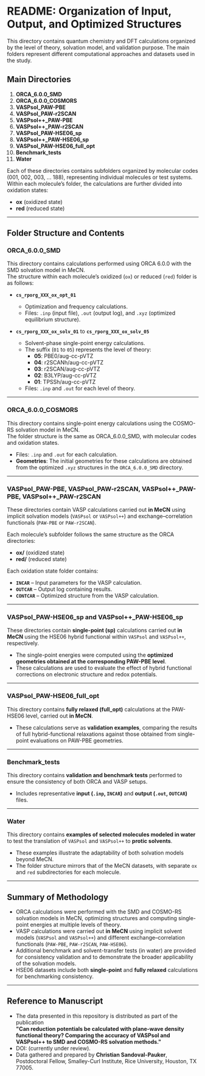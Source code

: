 # README: Organization of Input, Output, and Optimized Structures

This directory contains quantum chemistry and DFT calculations organized by the level of theory, solvation model, and validation purpose. The main folders represent different computational approaches and datasets used in the study.

## **Main Directories**

1. **ORCA_6.0.0_SMD**  
2. **ORCA_6.0.0_COSMORS**  
3. **VASPsol_PAW-PBE**  
4. **VASPsol_PAW-r2SCAN**  
5. **VASPsol++_PAW-PBE**  
6. **VASPsol++_PAW-r2SCAN**  
7. **VASPsol_PAW-HSE06_sp**  
8. **VASPsol++_PAW-HSE06_sp**  
9. **VASPsol_PAW-HSE06_full_opt**  
10. **Benchmark_tests**  
11. **Water**

Each of these directories contains subfolders organized by molecular codes (001, 002, 003, ... 188), representing individual molecules or test systems. Within each molecule’s folder, the calculations are further divided into oxidation states:

- **ox** (oxidized state)  
- **red** (reduced state)

---

## **Folder Structure and Contents**

### **ORCA_6.0.0_SMD**  
This directory contains calculations performed using ORCA 6.0.0 with the SMD solvation model in MeCN.  
The structure within each molecule’s oxidized (`ox`) or reduced (`red`) folder is as follows:

- **`cs_rporg_XXX_ox_opt_01`**  
  - Optimization and frequency calculations.  
  - Files: `.inp` (input file), `.out` (output log), and `.xyz` (optimized equilibrium structure).

- **`cs_rporg_XXX_ox_solv_01`** to **`cs_rporg_XXX_ox_solv_05`**  
  - Solvent-phase single-point energy calculations.  
  - The suffix (`01` to `05`) represents the level of theory:  
    - **05**: PBE0/aug-cc-pVTZ  
    - **04**: r2SCANh/aug-cc-pVTZ  
    - **03**: r2SCAN/aug-cc-pVTZ  
    - **02**: B3LYP/aug-cc-pVTZ  
    - **01**: TPSSh/aug-cc-pVTZ  
  - Files: `.inp` and `.out` for each level of theory.

---

### **ORCA_6.0.0_COSMORS**  
This directory contains single-point energy calculations using the COSMO-RS solvation model in MeCN.  
The folder structure is the same as ORCA_6.0.0_SMD, with molecular codes and oxidation states.

- Files: `.inp` and `.out` for each calculation.  
- **Geometries**: The initial geometries for these calculations are obtained from the optimized `.xyz` structures in the `ORCA_6.0.0_SMD` directory.

---

### **VASPsol_PAW-PBE, VASPsol_PAW-r2SCAN, VASPsol++_PAW-PBE, VASPsol++_PAW-r2SCAN**  
These directories contain VASP calculations carried out **in MeCN** using implicit solvation models (`VASPsol` or `VASPsol++`) and exchange–correlation functionals (`PAW-PBE` or `PAW-r2SCAN`).

Each molecule’s subfolder follows the same structure as the ORCA directories:  
- **ox/** (oxidized state)  
- **red/** (reduced state)  

Each oxidation state folder contains:  
- **`INCAR`** – Input parameters for the VASP calculation.  
- **`OUTCAR`** – Output log containing results.  
- **`CONTCAR`** – Optimized structure from the VASP calculation.

---

### **VASPsol_PAW-HSE06_sp and VASPsol++_PAW-HSE06_sp**  
These directories contain **single-point (sp)** calculations carried out **in MeCN** using the HSE06 hybrid functional within `VASPsol` and `VASPsol++`, respectively.  
- The single-point energies were computed using the **optimized geometries obtained at the corresponding PAW-PBE level**.  
- These calculations are used to evaluate the effect of hybrid functional corrections on electronic structure and redox potentials.

---

### **VASPsol_PAW-HSE06_full_opt**  
This directory contains **fully relaxed (full_opt)** calculations at the PAW-HSE06 level, carried out **in MeCN**.  
- These calculations serve as **validation examples**, comparing the results of full hybrid-functional relaxations against those obtained from single-point evaluations on PAW-PBE geometries.

---

### **Benchmark_tests**  
This directory contains **validation and benchmark tests** performed to ensure the consistency of both ORCA and VASP setups.  
- Includes representative **input (`.inp`, `INCAR`)** and **output (`.out`, `OUTCAR`)** files.  

---

### **Water**  
This directory contains **examples of selected molecules modeled in water** to test the translation of `VASPsol` and `VASPsol++` to **protic solvents**.  
- These examples illustrate the adaptability of both solvation models beyond MeCN.  
- The folder structure mirrors that of the MeCN datasets, with separate `ox` and `red` subdirectories for each molecule.  

---

## **Summary of Methodology**

- ORCA calculations were performed with the SMD and COSMO-RS solvation models in MeCN, optimizing structures and computing single-point energies at multiple levels of theory.  
- VASP calculations were carried out **in MeCN** using implicit solvent models (`VASPsol` and `VASPsol++`) and different exchange–correlation functionals (`PAW-PBE`, `PAW-r2SCAN`, `PAW-HSE06`).  
- Additional benchmark and solvent-transfer tests (in water) are provided for consistency validation and to demonstrate the broader applicability of the solvation models.  
- HSE06 datasets include both **single-point** and **fully relaxed** calculations for benchmarking consistency.

---

## **Reference to Manuscript**

- The data presented in this repository is distributed as part of the publication  
  **"Can reduction potentials be calculated with plane-wave density functional theory? Comparing the accuracy of VASPsol and VASPsol++ to SMD and COSMO-RS solvation methods."**  
- DOI: (currently under review).  
- Data gathered and prepared by **Christian Sandoval-Pauker**, Postdoctoral Fellow, Smalley-Curl Institute, Rice University, Houston, TX 77005.
